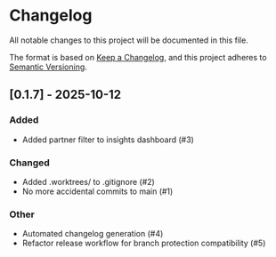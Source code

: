 # Changelog

All notable changes to this project will be documented in this file.

The format is based on [Keep a Changelog](https://keepachangelog.com/en/1.1.0/),
and this project adheres to [Semantic Versioning](https://semver.org/spec/v2.0.0.html).

## [0.1.7] - 2025-10-12

### Added

- Added partner filter to insights dashboard (#3)

### Changed

- Added .worktrees/ to .gitignore (#2)
- No more accidental commits to main (#1)

### Other

- Automated changelog generation (#4)
- Refactor release workflow for branch protection compatibility (#5)
